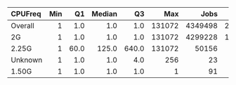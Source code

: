 | CPUFreq   |   Min |   Q1 |   Median |    Q3 |    Max |    Jobs |     Nodeh |   PercentUse |   Users |   Projects |
|:----------|------:|-----:|---------:|------:|-------:|--------:|----------:|-------------:|--------:|-----------:|
| Overall   |     1 |  1.0 |      1.0 |   1.0 | 131072 | 4349498 | 2240664.5 |        100.0 |     757 |        109 |
| 2G        |     1 |  1.0 |      1.0 |   1.0 | 131072 | 4299228 | 1762459.9 |         78.7 |     708 |        105 |
| 2.25G     |     1 | 60.0 |    125.0 | 640.0 | 131072 |   50156 |  478204.4 |         21.3 |      78 |         22 |
| Unknown   |     1 |  1.0 |      1.0 |   4.0 |    256 |      23 |       0.2 |          0.0 |       4 |          3 |
| 1.50G     |     1 |  1.0 |      1.0 |   1.0 |      1 |      91 |       0.0 |          0.0 |       2 |          2 |